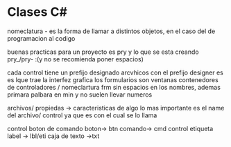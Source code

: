 # Clases C#
nomeclatura - es la forma de llamar a distintos objetos, en el caso del de programacion al codigo

buenas practicas
para un proyecto es pry y lo que se esta creando
pry_/pry- :(y no se recomienda poner espacios)

cada control tiene un prefijo designado
arcvhicos con el prefijo designer es es lque trae la interfez grafica
los formularios son ventanas contenedores de controladores / nomeclartura frm 
sin espacios en los nombres, ademas primara palbara en min y no suelen llevar numeros

archivos/ propiedas -> caracteristicas de algo
lo mas importante es el name del archivo/ control ya que es con el cual se lo llama

control boton de comando
boton-> btn
comando-> cmd
control etiqueta
label -> lbl/eti
caja de texto ->txt
